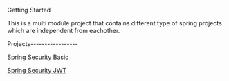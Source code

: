 Getting Started


This is a multi module project that contains different type of spring projects which are independent from eachother.


   Projects-----------------

   [Spring Security Basic](https://github.com/titanotank/Spring-Parent-Module/tree/origin/spring%20security%20basic/)

   [Spring Security JWT](https://github.com/titanotank/Spring-Parent-Module/tree/origin/spring%20security%20jwt/)
